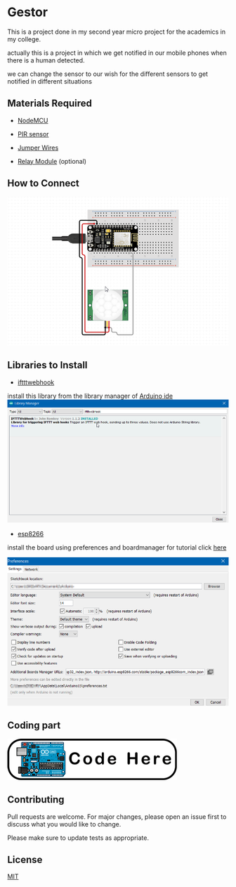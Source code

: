 # Gestor

This is a project done in my second year micro project for the academics in my college.

actually this is a project in which we get notified in our mobile phones when there is a human detected.

we can change the sensor to our wish for the different sensors to get notified in different situations 

## Materials Required

* [NodeMCU](https://www.amazon.in/Lolin-NodeMCU-ESP8266-CP2102-Wireless/dp/B010O1G1ES/ref=sr_1_2?dchild=1&keywords=nodemcu&qid=1595622277&s=industrial&sr=1-2)
* [PIR sensor](https://www.amazon.in/Generic-HC-SR501-Sensor-Pyroelectric-Infrared/dp/B00VNWWZM0/ref=sr_1_4?dchild=1&keywords=pir&qid=1595614569&sr=8-4)

* [Jumper Wires](https://www.amazon.in/Jumper-Wires-Male-female-Pieces/dp/B00ZYFX6A2/ref=sr_1_2?crid=2VVUFH8F04QM8&dchild=1&keywords=jumper+wires&qid=1595614747&sprefix=jumber%2Caps%2C463&sr=8-2)

* [Relay Module](https://www.amazon.in/SunRobotics-Single-Channel-Arduino-RaspberryPI/dp/B0731F48HN/ref=sr_1_22?crid=JM4BZH3ZV4CA&dchild=1&keywords=relay+module+single+channel&qid=1595614649&sprefix=relay+module+single+%2Caps%2C491&sr=8-22) (optional)

## How to Connect

![](https://github.com/Grigary-C-Antony/Dracorig/blob/master/Assets/Images/2020-07-25%2002_22_59-How%20to%20wire%20to%20Node%20MCU.png)

## Libraries to Install
* [iftttwebhook](https://github.com/romkey/IFTTTWebHook)


install this library from the library manager of [Arduino ide](https://www.arduino.cc/en/main/software)
![](https://github.com/Grigary-C-Antony/Dracorig/blob/master/Assets/Images/1.png)

* [esp8266](https://randomnerdtutorials.com/how-to-install-esp8266-board-arduino-ide/)

install the board using preferences and boardmanager for tutorial click [here](https://randomnerdtutorials.com/how-to-install-esp8266-board-arduino-ide/)
  

![](https://github.com/Grigary-C-Antony/Dracorig/blob/master/Assets/Images/2.png)


## Coding part
[![](https://github.com/Grigary-C-Antony/Dracorig/blob/master/Assets/Images/Untitled-1n.png)](https://github.com/Grigary-C-Antony/Dracorig/blob/master/ARDUINO/GESTOR/node_mcu_code.ino)

## Contributing
Pull requests are welcome. For major changes, please open an issue first to discuss what you would like to change.

Please make sure to update tests as appropriate.

## License
[MIT](https://choosealicense.com/licenses/mit/)
